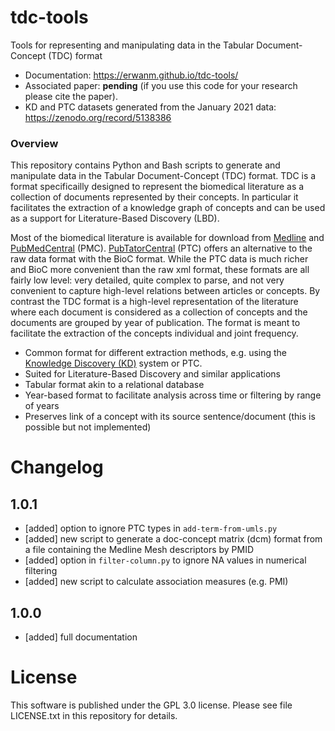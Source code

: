 # tdc-tools
Tools for representing and manipulating data in the Tabular Document-Concept (TDC) format

* Documentation: https://erwanm.github.io/tdc-tools/
* Associated paper: **pending** (if you use this code for your research please cite the paper).
* KD and PTC datasets generated from the January 2021 data: https://zenodo.org/record/5138386


### Overview

This repository contains Python and Bash scripts to generate and manipulate data in the Tabular Document-Concept (TDC) format. TDC is a format specificailly designed to represent the biomedical literature as a collection of documents represented by their concepts. In particular it facilitates the extraction of a knowledge graph of concepts and can be used as a support for Literature-Based Discovery (LBD).

Most of the biomedical literature is available for download from [Medline](https://www.nlm.nih.gov/medline/index.html) and [PubMedCentral](https://www.ncbi.nlm.nih.gov/pmc/) (PMC). [PubTatorCentral](https://www.ncbi.nlm.nih.gov/research/pubtator) (PTC) offers an alternative to the raw data format with the BioC format. While the PTC data is much richer and BioC more convenient than the raw xml format, these formats are all fairly low level: very detailed, quite complex to parse, and not very convenient to capture high-level relations between articles or concepts. By contrast the TDC format is a high-level representation of the literature where each document is considered as a collection of concepts and the documents are grouped by year of publication. The format is meant to facilitate the extraction of the concepts individual and joint frequency.

* Common format for different extraction methods, e.g. using the [Knowledge Discovery (KD)](https://github.com/erwanm/kd-data-tools) system or PTC.
* Suited for Literature-Based Discovery and similar applications
* Tabular format akin to a relational database 
* Year-based format to facilitate analysis across time or filtering by range of years
* Preserves link of a concept with its source sentence/document (this is possible but not implemented) 


# Changelog

## 1.0.1

- [added] option to ignore PTC types in `add-term-from-umls.py`
- [added] new script to generate a doc-concept matrix (dcm) format from a file containing the Medline Mesh descriptors by PMID
- [added] option in `filter-column.py` to ignore NA values in numerical filtering
- [added] new script to calculate association measures (e.g. PMI)

## 1.0.0

- [added] full documentation

# License

This software is published under the GPL 3.0 license.
Please see file LICENSE.txt in this repository for details.